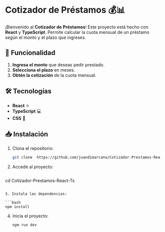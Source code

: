 # Cotizador de Préstamos 💰📊

¡Bienvenido al **Cotizador de Préstamos**! Este proyecto está hecho con **React** y **TypeScript**. Permite calcular la cuota mensual de un préstamo según el monto y el plazo que ingreses.

## 🚀 Funcionalidad

1. **Ingresa el monto** que deseas pedir prestado.
2. **Selecciona el plazo** en meses.
3. **Obtén la cotización** de la cuota mensual.

## 🛠️ Tecnologías

- **React** ⚛️
- **TypeScript** 💻
- **CSS** 🎨

## 📥 Instalación

1. Clona el repositorio:

   ```bash
   git clone  https://github.com/juandimarcano/Cotizador-Prestamos-React-Ts
   ```
2. Accede al proyecto:

   ```bash
  cd Cotizador-Prestamos-React-Ts
   ```

3. Instala las dependencias:

   ```bash
   npm install
   ```

4. Inicia el proyecto:

   ```bash
   npm run dev
   ```

